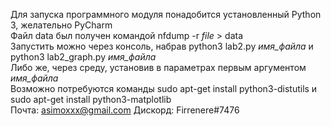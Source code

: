 Для запуска программного модуля понадобится установленный Python 3, желательно PyCharm <br />
Файл data был получен командой nfdump -r *file* > data <br />
Запустить можно через консоль, набрав python3 lab2.py *имя_файла* и python3 lab2_graph.py *имя_файла* <br />
Либо же, через среду, установив в параметрах первым аргументом *имя_файла* <br />
Возможно потребуются команды sudo apt-get install python3-distutils и sudo apt-get install python3-matplotlib <br />
Почта: asimoxxx@gmail.com Дискорд: Firrenere#7476
